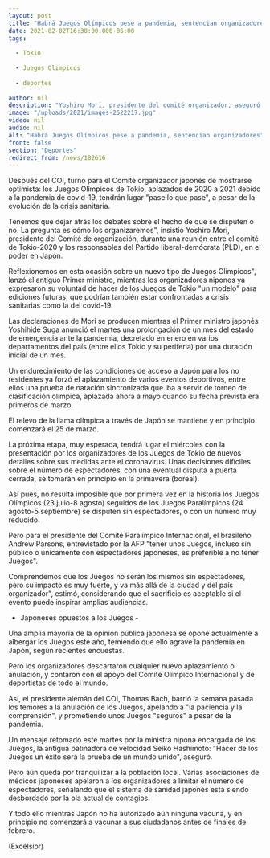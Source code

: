 ```yaml
---
layout: post
title: "Habrá Juegos Olímpicos pese a pandemia, sentencian organizadores"
date: 2021-02-02T16:30:00.000-06:00
tags:
  
  - Tokio
  
  - Juegos Olimpicos
  
  - deportes
  
author: nil
description: "Yoshiro Mori, presidente del comité organizador, aseguró que pese a la evolución de la crisis sanitaria, la justa se llevará a cabo"
image: "/uploads/2021/images-2522217.jpg"
video: nil
audio: nil
alt: "Habrá Juegos Olímpicos pese a pandemia, sentencian organizadores"
front: false
section: "Deportes"
redirect_from: /news/182616
---
```


Después del COI, turno para el Comité organizador japonés de mostrarse optimista: los Juegos Olímpicos de Tokio, aplazados de 2020 a 2021 debido a la pandemia de covid-19, tendrán lugar "pase lo que pase", a pesar de la evolución de la crisis sanitaria.

Tenemos que dejar atrás los debates sobre el hecho de que se disputen o no. La pregunta es cómo los organizaremos", insistió Yoshiro Mori, presidente del Comité de organización, durante una reunión entre el comité de Tokio-2020 y los responsables del Partido liberal-demócrata (PLD), en el poder en Japón.

Reflexionemos en esta ocasión sobre un nuevo tipo de Juegos Olímpicos", lanzó el antiguo Primer ministro, mientras los organizadores nipones ya expresaron su voluntad de hacer de los Juegos de Tokio "un modelo" para ediciones futuras, que podrían también estar confrontadas a crisis sanitarias como la del covid-19.

Las declaraciones de Mori se producen mientras el Primer ministro japonés Yoshihide Suga anunció el martes una prolongación de un mes del estado de emergencia ante la pandemia, decretado en enero en varios departamentos del país (entre ellos Tokio y su periferia) por una duración inicial de un mes.

Un endurecimiento de las condiciones de acceso a Japón para los no residentes ya forzó el aplazamiento de varios eventos deportivos, entre ellos una prueba de natación sincronizada que iba a servir de torneo de clasificación olímpica, aplazada ahora a mayo cuando su fecha prevista era primeros de marzo.

El relevo de la llama olímpica a través de Japón se mantiene y en principio comenzará el 25 de marzo.

La próxima etapa, muy esperada, tendrá lugar el miércoles con la presentación por los organizadores de los Juegos de Tokio de nuevos detalles sobre sus medidas ante el coronavirus. Unas decisiones difíciles sobre el número de espectadores, con una eventual disputa a puerta cerrada, se tomarán en principio en la primavera (boreal).

Así pues, no resulta imposible que por primera vez en la historia los Juegos Olímpicos (23 julio-8 agosto) seguidos de los Juegos Paralímpicos (24 agosto-5 septiembre) se disputen sin espectadores, o con un número muy reducido.

Pero para el presidente del Comité Paralímpico Internacional, el brasileño Andrew Parsons, entrevistado por la AFP "tener unos Juegos, incluso sin público o únicamente con espectadores japoneses, es preferible a no tener Juegos".

Comprendemos que los Juegos no serán los mismos sin espectadores, pero su impacto es muy fuerte, y va más allá de la ciudad y del país organizador", estimó, considerando que el sacrificio es aceptable si el evento puede inspirar amplias audiencias.

- Japoneses opuestos a los Juegos -

Una amplia mayoría de la opinión pública japonesa se opone actualmente a albergar los Juegos este año, temiendo que ello agrave la pandemia en Japón, según recientes encuestas.

Pero los organizadores descartaron cualquier nuevo aplazamiento o anulación, y contaron con el apoyo del Comité Olímpico Internacional y de deportistas de todo el mundo.

Así, el presidente alemán del COI, Thomas Bach, barrió la semana pasada los temores a la anulación de los Juegos, apelando a "la paciencia y la comprensión", y prometiendo unos Juegos "seguros" a pesar de la pandemia.

Un mensaje retomado este martes por la ministra nipona encargada de los Juegos, la antigua patinadora de velocidad Seiko Hashimoto: "Hacer de los Juegos un éxito será la prueba de un mundo unido", aseguró.

Pero aún queda por tranquilizar a la población local. Varias asociaciones de médicos japoneses apelaron a los organizadores a limitar el número de espectadores, señalando que el sistema de sanidad japonés está siendo desbordado por la ola actual de contagios.

Y todo ello mientras Japón no ha autorizado aún ninguna vacuna, y en principio no comenzará a vacunar a sus ciudadanos antes de finales de febrero.

(Excélsior)
